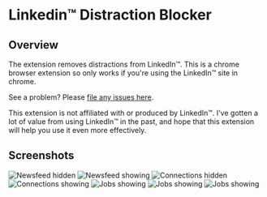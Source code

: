 # Linkedin™ Distraction Blocker
## Overview
The extension removes distractions from LinkedIn™. This is a chrome browser extension so only works if you're using the LinkedIn™ site in chrome. 

See a problem? Please [file any issues here](https://github.com//satyajit5007/chrome_extension-geekathon/issues). 

This extension is not affiliated with or produced by LinkedIn™. I've gotten a lot of value from using LinkedIn™ in the past, and hope that this extension will help you use it even more effectively. 

## Screenshots
![Newsfeed hidden](/chrome-store/newsfeed-hidden.png)
![Newsfeed showing](/chrome-store/newsfeed-showing.png)
![Connections hidden](/chrome-store/connections-hidden.png)
![Connections showing](/chrome-store/connections-showing.png)
![Jobs showing](/chrome-store/jobs-showing.png)
![Jobs showing](/chrome-store/jobs-showing.png)
![Jobs showing](/chrome-store/jobs-showing.png)
